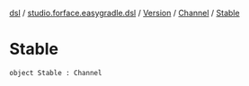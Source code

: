 [dsl](../../../index.md) / [studio.forface.easygradle.dsl](../../index.md) / [Version](../index.md) / [Channel](index.md) / [Stable](./-stable.md)

# Stable

`object Stable : Channel`